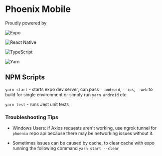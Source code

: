 # Phoenix Mobile

Proudly powered by

![Expo](https://img.shields.io/badge/expo-1C1E24?style=for-the-badge&logo=expo&logoColor=#D04A37)

![React Native](https://img.shields.io/badge/react_native-%2320232a.svg?style=for-the-badge&logo=react&logoColor=%2361DAFB)

![TypeScript](https://img.shields.io/badge/typescript-%23007ACC.svg?style=for-the-badge&logo=typescript&logoColor=white)

![Yarn](https://img.shields.io/badge/yarn-%232C8EBB.svg?style=for-the-badge&logo=yarn&logoColor=white)

## NPM Scripts

`yarn start` - starts expo dev server, can pass `--android`, `--ios`, `--web` to build for single environment or simply run `yarn android` etc.

`yarn test` - runs Jest unit tests




### Troubleshooting Tips

- Windows Users: if Axios requests aren't working, use ngrok tunnel for `phoenix` repo api because there may be networking issues without it.

- Sometimes issues can be caused by cache, to clear cache with expo running the following command `yarn start --clear`
